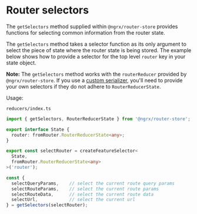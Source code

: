 # Router selectors

The `getSelectors` method supplied within `@ngrx/router-store` provides functions for selecting common information from the router state.

The `getSelectors` method takes a selector function as its only argument to select the piece of state where the router state is being stored.
The example below shows how to provide a selector for the top level `router` key in your state object.

**Note:** The `getSelectors` method works with the `routerReducer` provided by `@ngrx/router-store`. If you use a [custom serializer](guide/router-store/configuration#custom-router-state-serializer), you'll need to provide your own selectors if they do not adhere to `RouterReducerState`.

Usage:

`reducers/index.ts`

```ts
import { getSelectors, RouterReducerState } from '@ngrx/router-store';

export interface State {
  router: fromRouter.RouterReducerState<any>;
}

export const selectRouter = createFeatureSelector<
  State,
  fromRouter.RouterReducerState<any>
>('router');

const {
  selectQueryParams,    // select the current route query params
  selectRouteParams,    // select the current route params
  selectRouteData,      // select the current route data
  selectUrl,            // select the current url
} = getSelectors(selectRouter);

```
